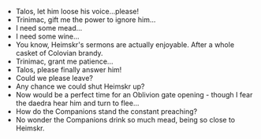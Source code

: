 - Talos, let him loose his voice...please!
- Trinimac, gift me the power to ignore him...
- I need some mead...
- I need some wine...
- You know, Heimskr's sermons are actually enjoyable. After a whole casket of Colovian brandy.
- Trinimac, grant me patience...
- Talos, please finally answer him!
- Could we please leave?
- Any chance we could shut Heimskr up?
- Now would be a perfect time for an Oblivion gate opening - though I fear the daedra hear him and turn to flee...
- How do the Companions stand the constant preaching?
- No wonder the Companions drink so much mead, being so close to Heimskr.
